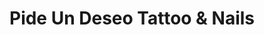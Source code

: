 ---
title: "Pide Un Deseo Tattoo & Nails"
url: /torrent/pide-un-deseo-tattoo-y-nails/
shop: cosméticos
---
